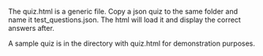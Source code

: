 The quiz.html is a generic file.
Copy a json quiz to the same folder and name it test_questions.json.
The html will load it and display the correct answers after.

A sample quiz is in the directory with quiz.html for demonstration purposes.